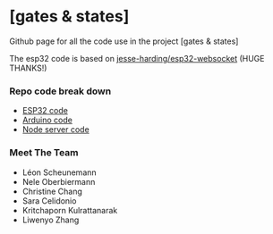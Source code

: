 # [gates & states]

Github page for all the code use in the project [gates & states]

The esp32 code is based on [jesse-harding/esp32-websocket](https://github.com/jesse-harding/esp32-websocket) (HUGE THANKS!)

### Repo code break down

- [ESP32 code](https://github.com/chanc245/ams-koln-quantum/blob/main/ESP32_node.ino)
- [Arduino code](https://github.com/chanc245/ams-koln-quantum/blob/main/arduino_code_archives/Gates_And_States/Gates_And_States.ino)
- [Node server code](https://github.com/chanc245/ams-koln-quantum/blob/main/index.js)

### Meet The Team

- Léon Scheunemann
- Nele Oberbiermann
- Christine Chang
- Sara Celidonio
- Kritchaporn Kulrattanarak
- Liwenyo Zhang
